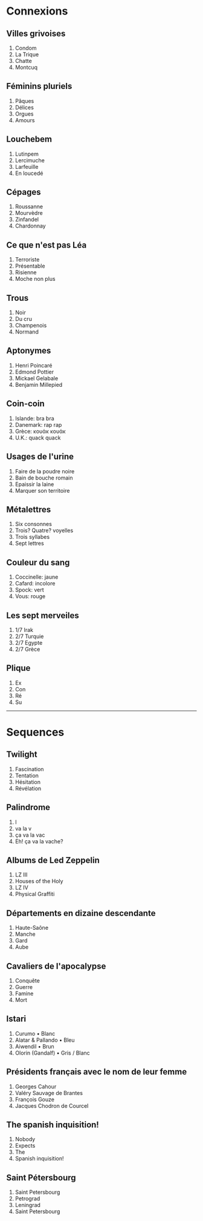 # Connexions

## Villes grivoises

1. Condom
2. La Trique
3. Chatte
4. Montcuq

## Féminins pluriels

1. Pâques
2. Délices
3. Orgues
4. Amours

## Louchebem

1. Lutinpem
2. Lercimuche
3. Larfeuille
4. En loucedé

## Cépages

1. Roussanne
2. Mourvèdre
3. Zinfandel
4. Chardonnay

## Ce que n'est pas Léa

1. Terroriste
2. Présentable
3. Risienne
4. Moche non plus

## Trous

1. Noir
2. Du cru
3. Champenois
4. Normand

## Aptonymes

1. Henri Poincaré
2. Edmond Pottier
3. Mickael Gelabale
4. Benjamin Millepied

## Coin-coin

1. Islande: bra bra
2. Danemark: rap rap
3. Grèce: κουάκ κουάκ
4. U.K.: quack quack

## Usages de l'urine

1. Faire de la poudre noire
2. Bain de bouche romain
3. Epaissir la laine
4. Marquer son territoire

## Métalettres

1. Six consonnes
2. Trois? Quatre? voyelles
3. Trois syllabes
4. Sept lettres

## Couleur du sang

1. Coccinelle: jaune
2. Cafard: incolore
3. Spock: vert
4. Vous: rouge

## Les sept merveiles

1. 1/7 Irak
2. 2/7 Turquie
3. 2/7 Egypte
4. 2/7 Grèce

## Plique

1. Ex
2. Con
3. Ré
4. Su

---

# Sequences

## Twilight

1. Fascination
2. Tentation
3. Hésitation
4. Révélation

## Palindrome

1. l
2. va la v
3. ça va la vac
4. Eh! ça va la vache?

## Albums de Led Zeppelin

1. LZ III
2. Houses of the Holy
3. LZ IV
4. Physical Graffiti

## Départements en dizaine descendante

1. Haute-Saône
2. Manche
3. Gard
4. Aube

## Cavaliers de l'apocalypse

1. Conquête
2. Guerre
3. Famine
4. Mort

## Istari

1. Curumo • Blanc
2. Alatar & Pallando • Bleu
3. Aiwendil • Brun
4. Olorin (Gandalf) • Gris / Blanc

## Présidents français avec le nom de leur femme

1. Georges Cahour
2. Valéry Sauvage de Brantes
3. François Gouze
4. Jacques Chodron de Courcel

## The spanish inquisition!

1. Nobody
2. Expects
3. The
4. Spanish inquisition!

## Saint Pétersbourg

1. Saint Petersbourg
2. Petrograd
3. Leningrad
4. Saint Petersbourg
